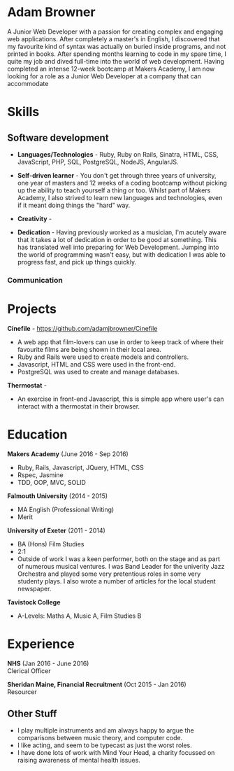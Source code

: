 # Adam Browner
A Junior Web Developer with a passion for creating complex and engaging web applications. After completely a master's in English, I discovered that my favourite kind of syntax was actually on buried inside programs, and not printed in books. After spending months learning to code in my spare time, I quite my job and dived full-time into the world of web development. Having completed an intense 12-week bootcamp at Makers Academy, I am now looking for a role as a Junior Web Developer at a company that can accommodate  


# Skills

## Software development
+ **Languages/Technologies** - Ruby, Ruby on Rails, Sinatra, HTML, CSS, JavaScript, PHP, SQL, PostgreSQL, NodeJS, AngularJS.  

+ **Self-driven learner** - You don't get through three years of university, one year of masters and 12 weeks of a coding bootcamp without picking up the ability to teach yourself a thing or too. Whilst part of Makers Academy, I also strived to learn new languages and technologies, even if it meant doing things the "hard" way.

+ **Creativity** -

+ **Dedication** - Having previously worked as a musician, I'm acutely aware that it takes a lot of dedication in order to be good at something. This has translated well into preparing for Web Development. Jumping into the world of programming wasn't easy, but with dedication I was able to progress fast, and pick up things quickly.   

### Communication


# Projects
**Cinefile** - https://github.com/adamjbrowner/Cinefile
+ A web app that film-lovers can use in order to keep track of where their favourite films are being shown in their local area.
+ Ruby and Rails were used to create models and controllers.
+ Javascript, HTML and CSS were used in the front-end.
+ PostgreSQL was used to create and manage databases.

**Thermostat** -
+ An exercise in front-end Javascript, this is simple app where user's can interact with a thermostat in their browser.

# Education
**Makers Academy** (June 2016 - Sep 2016)  
+ Ruby, Rails, Javascript, JQuery, HTML, CSS
+ Rspec, Jasmine
+ TDD, OOP, MVC, SOLID

**Falmouth University** (2014 - 2015)  
+ MA English (Professional Writing)
+ Merit  

**University of Exeter** (2011 - 2014)  
+ BA (Hons) Film Studies
+ 2:1
+ Outside of work I was a keen performer, both on the stage and as part of numerous musical ventures. I was Band Leader for the univerity Jazz Orchestra and played some very pretentious roles in some very studenty plays. I also wrote a number of articles for the local student newspaper.

**Tavistock College**
+ A-Levels: Maths A, Music A, Film Studies B

# Experience
**NHS** (Jan 2016 - June 2016)  
Clerical Officer  

**Sheridan Maine, Financial Recruitment** (Oct 2015 - Jan 2016)  
Resourcer

## Other Stuff
+ I play multiple instruments and am always happy to argue the comparisons between music theory, and computer code.
+ I like acting, and seem to be typecast as just the worst roles.
+ I have done lots of work with Mind Your Head, a charity focussed on raising awareness of mental health issues.
